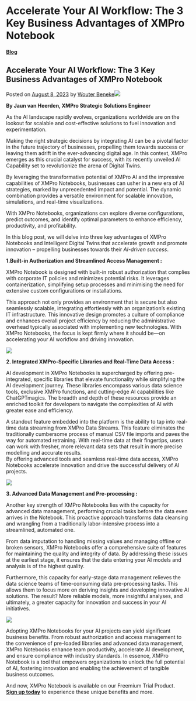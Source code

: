 # Accelerate Your AI Workflow: The 3 Key Business Advantages of XMPro Notebook

[**Blog**](https://xmpro.com/category/blog/)

## Accelerate Your AI Workflow: The 3 Key Business Advantages of XMPro Notebook

Posted on [August 8, 2023](https://xmpro.com/accelerate-your-ai-workflow-the-3-key-business-advantages-of-xmpro-notebook/) by [Wouter Beneke](https://xmpro.com/author/wbeneke/)![](https://xmpro.com/wp-content/uploads/2023/08/Accelerate-Workflow-1024x576.jpg)

**By Jaun van Heerden, XMPro Strategic Solutions Engineer**

As the AI landscape rapidly evolves, organizations worldwide are on the lookout for scalable and cost-effective solutions to fuel innovation and experimentation.

Making the right strategic decisions by integrating AI can be a pivotal factor in the future trajectory of businesses, propelling them towards success or leaving them adrift in the ever-advancing digital age. In this context, XMPro emerges as this crucial catalyst for success, with its recently unveiled AI Capability set to revolutionize the arena of Digital Twins.

By leveraging the transformative potential of XMPro AI and the impressive capabilities of XMPro Notebooks, businesses can usher in a new era of AI strategies, marked by unprecedented impact and potential. The dynamic combination provides a versatile environment for scalable innovation, simulations, and real-time visualizations.

With XMPro Notebooks, organizations can explore diverse configurations, predict outcomes, and identify optimal parameters to enhance efficiency, productivity, and profitability.

In this blog post, we will delve into three key advantages of XMPro Notebooks and Intelligent Digital Twins that accelerate growth and promote innovation – propelling businesses towards their _AI-driven success_.

**1.Built-in Authorization and Streamlined Access Management :**

XMPro Notebook is designed with built-in robust authorization that complies with corporate IT policies and minimizes potential risks. It leverages containerization, simplifying setup processes and minimising the need for extensive custom configurations or installations.

This approach not only provides an environment that is secure but also seamlessly scalable, integrating effortlessly with an organization’s existing IT infrastructure. This innovative design promotes a culture of compliance and enhances overall project efficiency by reducing the administrative overhead typically associated with implementing new technologies. With XMPro Notebooks, the focus is kept firmly where it should be—on accelerating your AI workflow and driving innovation.

![](https://xmpro.com/wp-content/uploads/2023/08/MicrosoftTeams-image-40-1024x492.png)

**2. Integrated XMPro-Specific Libraries and Real-Time Data Access :**

AI development in XMPro Notebooks is supercharged by offering pre-integrated, specific libraries that elevate functionality while simplifying the AI development journey. These libraries encompass various data science tools, exclusive XMPro functions, and cutting-edge AI capabilities like ChatGPTmagics. The breadth and depth of these resources provide an enriched toolkit for developers to navigate the complexities of AI with greater ease and efficiency.

A standout feature embedded into the platform is the ability to tap into real-time data streaming from XMPro Data Streams. This feature eliminates the traditionally cumbersome process of manual CSV file imports and paves the way for automated retraining. With real-time data at their fingertips, users can work with fresher, more relevant data sets that result in more precise modelling and accurate results.\
By offering advanced tools and seamless real-time data access, XMPro Notebooks accelerate innovation and drive the successful delivery of AI projects.

![](https://xmpro.com/wp-content/uploads/2023/08/MicrosoftTeams-image-41-1024x413.png)

&#x20;**3. Advanced Data Management and Pre-processing :**

Another key strength of XMPro Notebooks lies with the capacity for advanced data management, performing crucial tasks before the data even arrives in the Notebook. This proactive approach transforms data cleansing and wrangling from a traditionally labor-intensive process into a streamlined, automated one.

From data imputation to handling missing values and managing offline or broken sensors, XMPro Notebooks offer a comprehensive suite of features for maintaining the quality and integrity of data. By addressing these issues at the earliest stage, it ensures that the data entering your AI models and analysis is of the highest quality.

Furthermore, this capacity for early-stage data management relieves the data science teams of time-consuming data pre-processing tasks. This allows them to focus more on deriving insights and developing innovative AI solutions. The result? More reliable models, more insightful analyses, and ultimately, a greater capacity for innovation and success in your AI initiatives.

![](https://xmpro.com/wp-content/uploads/2023/08/MicrosoftTeams-image-42-1024x492.png)

Adopting XMPro Notebooks for your AI projects can yield significant business benefits. From robust authorization and access management to the convenience of pre-loaded libraries and advanced data management, XMPro Notebooks enhance team productivity, accelerate AI development, and ensure compliance with industry standards. In essence, XMPro Notebook is a tool that empowers organizations to unlock the full potential of AI, fostering innovation and enabling the achievement of tangible business outcomes.

And now, XMPro Notebook is available on our Freemium Trial Product.\
[**Sign up today**](https://xmpro-sm.azurewebsites.net/identity/Register/Form?promotion=true) to experience these unique benefits and more.

